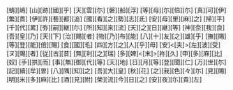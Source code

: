 [蜻][嶋] [山][跡][國][乎] [天][雲][尓] [磐][船][浮] [等][母][尓][倍][尓] [真][可][伊][繁][貫] [伊][許][藝][都][追] [國][看][之][勢][志][氐] [安][母][里][麻][之] [掃][平] [千][代][累] [弥][嗣][継][尓] [所][知][来][流] [天][之][日][継][等] [神][奈][我][良] [吾][皇][乃] [天][下] [治][賜][者] [物][乃][布][能] [八][十][友][之][雄][乎] [撫][賜] [等][登][能][倍][賜] [食][國][毛] [四][方][之][人][乎][母] [安]<[夫]>[左][波][受] [ヌ][賜][者] [従][古][昔] [無][利][之][瑞] [多][婢]<[末]>[祢][久] [申][多][麻][比][奴] [手][拱][而] [事][無][御][代][等] [天][地] [日][月][等][登][聞][仁] [万][世][尓] [記][續][牟][曽] [八][隅][知][之] [吾][大][皇] [秋][花] [之][我][色][々][尓] [見][賜] [明][米][多][麻][比] [酒][見][附] [榮][流][今][日][之] [安][夜][尓][貴][左]
